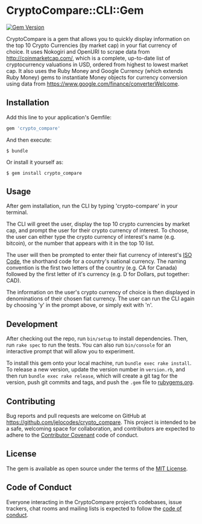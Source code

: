 # CryptoCompare::CLI::Gem

[![Gem Version](https://badge.fury.io/rb/crypto_compare.svg)](https://badge.fury.io/rb/crypto_compare)

CryptoCompare is a gem that allows you to quickly display information on the top 10 Crypto Currencies (by market cap) in your fiat currency of choice. It uses Nokogiri and OpenURI to scrape data from http://coinmarketcap.com/, which is a complete, up-to-date list of cryptocurrency valuations in USD, ordered from highest to lowest market cap. It also uses the Ruby Money and Google Currency (which extends Ruby Money) gems to instantiate Money objects for currency conversion using data from https://www.google.com/finance/converterWelcome. 

## Installation

Add this line to your application's Gemfile:

```ruby
gem 'crypto_compare'
```

And then execute:

    $ bundle

Or install it yourself as:

    $ gem install crypto_compare

## Usage

After gem installation, run the CLI by typing 'crypto-compare' in your terminal.

The CLI will greet the user, display the top 10 crypto currencies by market cap, and prompt the user for their crypto currency of interest. To choose, the user can either type the crypto currency of interest's name (e.g. bitcoin), or the number that appears with it in the top 10 list.

The user will then be prompted to enter their fiat currency of interest's [ISO Code](https://en.wikipedia.org/wiki/ISO_4217#Active_codes), the shorthand code for a country's national currency. The naming convention is the first two letters of the country (e.g. CA for Canada) followed by the first letter of it's currency (e.g. D for Dollars, put together: CAD).

The information on the user's crypto currency of choice is then displayed in denominations of their chosen fiat currency. The user can run the CLI again by choosing 'y' in the prompt above, or simply exit with 'n'.

## Development

After checking out the repo, run `bin/setup` to install dependencies. Then, run `rake spec` to run the tests. You can also run `bin/console` for an interactive prompt that will allow you to experiment.

To install this gem onto your local machine, run `bundle exec rake install`. To release a new version, update the version number in `version.rb`, and then run `bundle exec rake release`, which will create a git tag for the version, push git commits and tags, and push the `.gem` file to [rubygems.org](https://rubygems.org).

## Contributing

Bug reports and pull requests are welcome on GitHub at https://github.com/jelocodes/crypto_compare. This project is intended to be a safe, welcoming space for collaboration, and contributors are expected to adhere to the [Contributor Covenant](http://contributor-covenant.org) code of conduct.

## License

The gem is available as open source under the terms of the [MIT License](http://opensource.org/licenses/MIT).

## Code of Conduct

Everyone interacting in the CryptoCompare project’s codebases, issue trackers, chat rooms and mailing lists is expected to follow the [code of conduct](https://github.com/jelocodes/crypto-compare-gem/blob/master/CODE_OF_CONDUCT.md).
